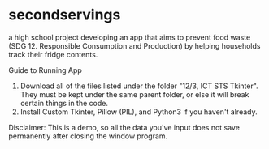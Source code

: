 # secondservings
 a high school project developing an app that aims to prevent food waste (SDG 12. Responsible Consumption and Production) by helping households track their fridge contents.

Guide to Running App
1. Download all of the files listed under the folder "12/3, ICT STS Tkinter". They must be kept under the same parent folder, or else it will break certain things in the code.
2. Install Custom Tkinter, Pillow (PIL), and Python3 if you haven't already. 

Disclaimer: This is a demo, so all the data you've input does not save permanently after closing the window program.
